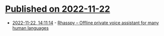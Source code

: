 # [Published on 2022-11-22](index.md)

* [2022-11-22, 14:11:14](https://news.ycombinator.com/item?id=33705938) - [Rhasspy – Offline private voice assistant for many human languages](https://github.com/rhasspy/rhasspy)
